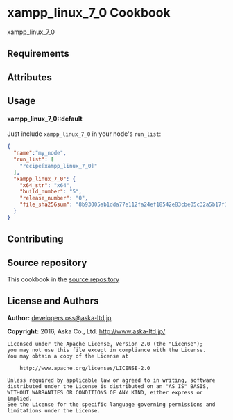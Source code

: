 xampp_linux_7_0 Cookbook
========================
xampp_linux_7_0

Requirements
------------


Attributes
----------


Usage
-----
#### xampp_linux_7_0::default
Just include `xampp_linux_7_0` in your node's `run_list`:

```json
{
  "name":"my_node",
  "run_list": [
    "recipe[xampp_linux_7_0]"
  ],
  "xampp_linux_7_0": {
    "x64_str": "x64",
    "build_number": "5",
    "release_number": "0",
    "file_sha256sum": "8b93005ab1dda77e112fa24ef18542e83cbe05c32a5b17f1172818633d351ff0"
  }
}
```

Contributing
------------


Source repository
------------
This cookbook in the [source repository](https://github.com/aska-ltd-jp/xampp_linux_7_0/)


License and Authors
-------------------
**Author:**  developers.oss@aska-ltd.jp

**Copyright:** 2016, Aska Co., Ltd. http://www.aska-ltd.jp/

```
Licensed under the Apache License, Version 2.0 (the "License");
you may not use this file except in compliance with the License.
You may obtain a copy of the License at

    http://www.apache.org/licenses/LICENSE-2.0

Unless required by applicable law or agreed to in writing, software
distributed under the License is distributed on an "AS IS" BASIS,
WITHOUT WARRANTIES OR CONDITIONS OF ANY KIND, either express or implied.
See the License for the specific language governing permissions and
limitations under the License.
```
